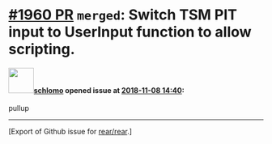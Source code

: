 [\#1960 PR](https://github.com/rear/rear/pull/1960) `merged`: Switch TSM PIT input to UserInput function to allow scripting.
============================================================================================================================

#### <img src="https://avatars.githubusercontent.com/u/101384?v=4" width="50">[schlomo](https://github.com/schlomo) opened issue at [2018-11-08 14:40](https://github.com/rear/rear/pull/1960):

pullup

------------------------------------------------------------------------

\[Export of Github issue for
[rear/rear](https://github.com/rear/rear).\]
